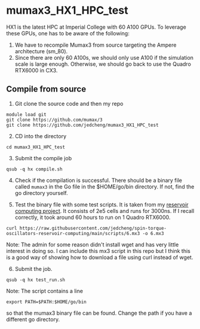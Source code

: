 # mumax3_HX1_HPC_test

HX1 is the latest HPC at Imperial College with 60 A100 GPUs. To leverage these GPUs, one has to be aware of the following:

1. We have to recompile Mumax3 from source targeting the Ampere architecture (sm_80).
2. Since there are only 60 A100s, we should only use A100 if the simulation scale is large enough. Otherwise, we should go back to use the Quadro RTX6000 in CX3. 




## Compile from source

1. Git clone the source code and then my repo
```
module load git 
git clone https://github.com/mumax/3
git clone https://github.com/jedcheng/mumax3_HX1_HPC_test
```

2. CD into the directory
```
cd mumax3_HX1_HPC_test
```

3. Submit the compile job
```
qsub -q hx compile.sh
```

4. Check if the compilation is successful. There should be a binary file called `mumax3` in the Go file in the $HOME/go/bin directory. If not, find the go directory yourself. 


5. Test the binary file with some test scripts. It is taken from my [reservoir computing project](https://github.com/jedcheng/spin-torque-oscillators-reservoir-computing/tree/main). It consists of 2e5 cells and runs for 3000ns. If I recall correctly, it took around 60 hours to run on 1 Quadro RTX6000. 
```
curl https://raw.githubusercontent.com/jedcheng/spin-torque-oscillators-reservoir-computing/main/scripts/6.mx3 -o 6.mx3
```
Note: 
The admin for some reason didn't install wget and has very little interest in doing so. I can include this mx3 script in this repo but I think this is a good way of showing how to download a file using curl instead of wget.

6. Submit the job.
```
qsub -q hx test_run.sh
```

Note:
The script contains a line

```
export PATH=$PATH:$HOME/go/bin
```

so that the mumax3 binary file can be found. Change the path if you have a different go directory.